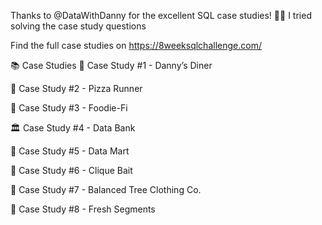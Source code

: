 Thanks to @DataWithDanny for the excellent SQL case studies! 👋🏻
I tried solving the case study questions

Find the full case studies on https://8weeksqlchallenge.com/

📚 Case Studies
🍜 Case Study #1 - Danny’s Diner

🍕 Case Study #2 - Pizza Runner

🥑 Case Study #3 - Foodie-Fi

🏛️ Case Study #4 - Data Bank

🛒 Case Study #5 - Data Mart

🎣 Case Study #6 - Clique Bait

👕 Case Study #7 - Balanced Tree Clothing Co.

🍊 Case Study #8 - Fresh Segments
